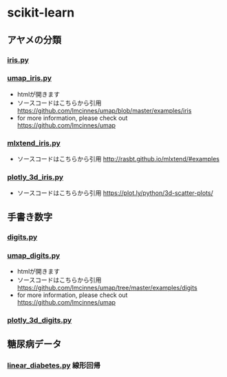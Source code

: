 # scikit-learn


## アヤメの分類

### [iris.py](iris.py)

### [umap_iris.py](umap_iris.py)
 - htmlが開きます
 - ソースコードはこちらから引用 https://github.com/lmcinnes/umap/blob/master/examples/iris
 - for more information, please check out https://github.com/lmcinnes/umap

### [mlxtend_iris.py](mlxtend_iris.py)
 - ソースコードはこちらから引用 http://rasbt.github.io/mlxtend/#examples

### [plotly_3d_iris.py](plotly_3d_iris.py)
 - ソースコードはこちらから引用 https://plot.ly/python/3d-scatter-plots/

## 手書き数字

### [digits.py](digits.py)

### [umap_digits.py](umap_digits.py)
 - htmlが開きます
 - ソースコードはこちらから引用 https://github.com/lmcinnes/umap/tree/master/examples/digits
 - for more information, please check out https://github.com/lmcinnes/umap
 
### [plotly_3d_digits.py](plotly_3d_digits.py)
 
## 糖尿病データ

### [linear_diabetes.py](linear_diabetes.py)  線形回帰

